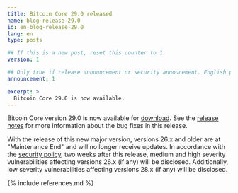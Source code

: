 ```yaml
---
title: Bitcoin Core 29.0 released
name: blog-release-29.0
id: en-blog-release-29.0
lang: en
type: posts

## If this is a new post, reset this counter to 1.
version: 1

## Only true if release announcement or security annoucement. English posts only
announcement: 1

excerpt: >
  Bitcoin Core 29.0 is now available.
---
```

Bitcoin Core version 29.0 is now available for [download][download
page].  See the [release notes][release notes] for more information about the
bug fixes in this release.

With the release of this new major version, versions 26.x and older are at
"Maintenance End" and will no longer receive updates. In accordance with the
[security policy][security policy], two weeks after this release, medium and
high severity vulnerabilities affecting versions 26.x (if any) will be
disclosed.  Additionally, low severity vulnerabilities affecting versions 28.x
(if any) will be disclosed.

[release notes]: /en/releases/29.0/
[download page]: /en/download
[security policy]: /en/security-advisories

{% include references.md %}
